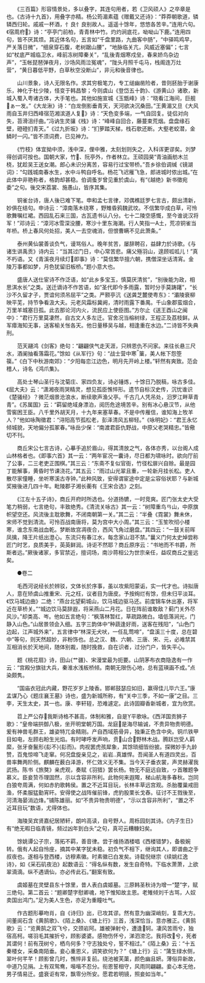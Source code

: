 <!-- { "loadSidebar": true } -->
　　《三百篇》形容情景处，多以叠字，其连句用者，若《卫风硕人》之卒章是也。《古诗十九首》，用叠字亦精。杨公筠湄素蕴《赠戴又还诗》：“莽莽朝歌道，辚辚西归轮。戚戚一杯酒，忄良忄良别故人。遥遥十馀年，悠悠各苦辛。”连用六句。《宿周府》诗：“亭亭门前柏，青青林中竹。灼灼涧底花，呦呦山下鹿。”连用四句，皆不厌其烦。其近体名句，五言如“千盘里路，九曲客中肠”，“中驿鸣鸡早，严关落日微”，“细泉穿石腹，老树踞山腰”，“地脉临关亢，风威近塞偏”；七言如“杖底严城临卫水，峰前冻树障秦关”，“乱後青烟寒戍垒，春来娇鸟杂边声”，“玉帐琵琶弹夜月，沙场风雨泣冤魂”，“陇头月照千屯马，栈阁连万灶营”，“黄日暮低平野，白草秋空没断山”，非元和後音律也。

　　山川景象，诗人无限名作。求其穷极笔力，专工缒幽凿险者，昔则胚胎于谢康乐，神化于杜少陵，怪变于韩昌黎；今则虞山《登岱五十韵》、《游黄山》诸歌，新城入蜀入粤诸古体，大手笔也。其他如施宣城《玉甑峰》诗：“晓看江海间，巨舰ぁ一发。”《大龙湫》诗：“白龙倒影垂青天，天河欲决沉桑田。”王黄湄又旦《大风雨自玉井归西峰宿范湘滨道人复》诗：“天色变多端，一气自回复。徒侣对向失，苔滑沮纡曲。”冯讷生灵骧《栈》诗：“峰峰自回合，藤蔓束荒烟。盘盘缘石壁，磴磴扪青天。”《过九折坂》诗：“扪萝踏天梯，栈石欹还断。大壑老蛟潜，金鳞时一闪。”皆不须词费，已见神力。

　　《竹枝》体宜拗中须，浅中深，俚中雅，太刻划则失之，入科诨更谬矣。刘梦得创调可按也。国朝大家，竹、阮亭外，作者林立。王硕园昊“青油画舫木兰桡，犹趁吴王送女潮。郎心未识分离苦，容易行过宝带桥。”吾乡徐伯调缄《镜湖词》：“勾践城南春水生，水中斗鸭自呼名。杨花飞迟雁飞急，郎进城时侬出城。”在此体中非艳称者，格韵却甚稳。伯调蚤岁曾见重於虞山，有“《越绝》新书徵宛委”之句。後交宋荔裳、施愚山，皆序其集。

　　铜雀台诗，唐人後已难下笔。申和孟七言律，邓偶樵廷罗七言古，颇出清新，妙俱在结句。申诗云：“漳南落木绕寒 ，野雉昏鸦魏武坟。不信繁华成白草，可怜歌舞嘱红裙。西园乱石来三国，古瓦遗书认八分。七十二陵空感慨，至今谁说汉将军！”邓诗云：“漳河冰雪深没腰，寒沙十里东海潮。行人笑指一А土，荒凉铜雀当年桥。桥上春风何处招，美人一去空魂消，但恨曹瞒不见此萧条。”

　　泰州黄仙裳善谈负气，谩骂俗人。晚年贫苦，屡辞聘召，益肆力於诗歌。《与诸生讲禹贡》诗内云：“当其过门日，中心常苦悲。痛父殛羽山，遑顾呱呱儿！”真不朽语。又《青溪夜月续灯即事》诗：“莫信繁华擅六朝，携僧深坐话清宵。金陵万事都如梦，月色犹留旧板桥。”题小意大也。

　　盛唐人送仕宦诗不作泛语，如“此乡多宝玉，慎莫厌清贫”，“别後能为政，相思淇水长”之类。送迁谪诗不作苦语，如“圣代即今多雨露，暂时分手莫踌躇”，“长沙不久留才子，贾谊何须吊屈平”之类。严颢亭沆《送龚芝麓使粤东》：“灞陵衰柳映平芜，持节争看汲大夫。元老风霜标冀阙，清时雨露下番禺。千山象郡蛮烟合，万里羊城塞日孤。此去那论河内火，流民应上使臣图。”方尔止《送王酉山之闽中》：“君行万里莫凄然，自古文人多左迁。官舍况当榕树绿，王程正及荔枝鲜。从军瘴海知无事，送客榆关怅各天。他日量移吴与越，相逢重在水边。”二诗皆不失典刑。

　　范天翮鸿《剑客》绝句：“翩翩侠气走天涯，只辨恩仇不问家。来往长悬三尺水，酒阑抽看落霜花。”馀如《从军行》句：“战士营中寒篥，美人帐下怨箜篌。”《白下中秋游南郊》：“夕阳每恋江边色，明月先开岭上楼。”轩然有爽致。范会稽人，诗名《鸿爪集》。

　　高处士琴山圣行与沈菊庄、家四负友，诗必锤炼，十馀日乃脱稿，咏古多佳。《屈大夫》云：“潇湘夜雨哭精灵，想见孤臣憔悴形。遗节自标汉史传，沉忧谁识《楚骚经》？微茫烟景沧浪水，断续歌声渔父亭。千古几人凭吊处，汨罗江畔草青青”。《苏属国》云：“羁留绝域身漂泊，阅历危途境苦辛。别有冰心悬汉节，从他雪窖困王臣。八千里外胡天月，十九年来塞草春。不是中传雁信，谁知海上牧羊人？”他如咏陶徵君：“浔阳高节孤松老，彭泽清风五柳轻。”《咏明妃》：“君王永忆倾城貌，天地偏分孤冢春。”咏岳少保：“南渡君臣仇野战，中原父老哭精忠。”皆儆切不刊。

　　商丘宋公七言古诗，心摹手追於眉山，得其清放之气，各体亦秀，以台阁人成山林格者也。《即事六首》其一云：“两年宦况一囊诗，尽日都为啸咏时。欲向厅前了公事，二三老吏正围棋。”其三云：“东斋不复似官衙，竹径松扉兴自赊。最是园丁能解事，黄昏时节课浇花。”其五云：“雨过山光翠且重，一轮新月挂长松。吏人散尽家僮睡，坐听寒溪古寺钟。”此种风致，安得谓宦途中定是尘容俗状耶？与新城奖掖後进几四十年。毗陵郡子湘长蘅有《王宋合选》之刻。

　　《江左十五子诗》，商丘开府时所选也。分道扬镳，一时竞爽。匠门张太史大受笔力稍弱，七言绝句，丰致绝秀。《清流关咏古》其一云：“树障重鸟ㄢ山，中原旗帜望空还。风流後主耽歌舞，不闭南朝第一关。”其二云：“半叠《霓裳》舞未休，宋师不觉到清流。可怜百战南唐将，莫为宫中大小周。”其三云：“玉笙吹彻小楼寒，谁念东南战血乾。梦断故宫凋夜合，西风飞角过磨盘。”其四云：“一鼓关前晖凤擒，降王片纸出澄心。东流只有春江水，每念家山泪不禁。”曩义门何太史焯尝称匠门时艺，良质美手，英英鲜润。诗讵不然耶？商丘原序云：“书地而不书爵，所斯者远。”厥後诸家，多官禁近，擅词场，南沙蒋相公为世宗亲任，益叹商丘之鉴远矣。

　　●卷二

　　毛西河说经长於辨驳，文体长於序事，虽以攻紫阳蒙诟，实一代才也。诗拟唐人，意在矫虞山推重宋、元之枉，议者目为唐皮。予按绚烂有馀，但未归平淡耳。《饮马城边曲》二绝：“燕台北望蓟城山，饮马城边驱马还。前度锦车休出塞，将军近在草桥关。”“城边饮马莫辞遐，将采燕山二月花。日在阵前谁敢敌？蓟门关外尽风沙。”却类高、岑。他如五言绝句：“枫落林暂红，草疏路微白。墙低落涧光，门静入山色。”山居景领会入细。五字三韵体中“种蔬逢好雨，送客在残阳”，“山色门边起，江声城外来”，五言律中“林深无犬吠，一任乱莺啼”，“盘溪三十度，总在碧中”等句，则天然超妙，非粉饰也。总之汉、魏、六朝、三唐、宋、元，必难禁其互相消长於天地间，随体别裁，随时挽救，自在识者，过分门户，皆失平心。

　　题《桃花扇》诗，田山{艹疆}、宋漫堂最为扼要。山阴茅布衣商隐逸有一作云：“宫殿分旗驻大兵，秦淮水浅板桥倾。南朝无限伤心地，总有蓝瑛画不成。”点染颇隽。

　　“国庙衣冠此内藏，野花岁岁上陵香。邯郸鼓瑟应如旧，赢得佳儿毕六王。”康孟谋乃心《题庄襄王墓》诗也，盛为新城所称，有“关中三季，不如一康”之目。三李，天生太史，其一也。康、李轩轾，恐难遽定。此诗固瓣香新城者，宜为欣赏。

　　苕上严公存我斯诗格不甚高，体制和雅，自是平歌咏。《西洋国贡狮子歌》：“皇帝端拱御八极，坐开明堂朝万国。龙庭是海尽输诚，不贵异物贵明德。爰有神兽毛群王，雄姿特兀金精刚。产自西域筋骨异，独秉正色含中央。铜爪铁甲目如电，左顾右盼生光焰。有时哮呼发声响，贲山合野林木战。腾跃岂受人羁縻，张牙奋鬣形{髟不}{髟而}。肉视罢虎孩犀象，其馀琐细皆纷披。探微妙手九龄赞，百鬼惊啼飞走窜。何况盘旋亲见之，岩岩真雄悍。吾闻圣人有道四灵出，百兽率舞两阶侧。麒麟在薮白泽游，怀仁效义无不集。当今天子垂衣裳，声灵赫濯我武扬。陈书《旅獒》亲虎观，奏赋《羽猎》罢长杨。物无不庭远自致，ヮ首雕题争慕义。臣妾贽币理固然，示以含容非所利。此物何来遐陬，梯山航海多春秋。岂同白狼夸周满，何如赤豹歌韩侯。置之不近耳目玩，长林丰草远宫观。杀胎覆巢戒田渔，怀柔服猛勤宵旰。安得使之战阵催前锋，虎豹股栗长戈舂。征讨不王戮後至，河清海晏消边烽。”铺陈雄丽。如“不贵异物贵明德”，“示以含容非所利”，“置之不近耳目玩”数语，尤得体也。

　　海陵吴宾贤嘉纪居陋轩，朗吟高读，自号野人。周栎园刻其诗。《内子生日》有“绝无暇日临青镜，频过凶年到白头”之句，真可云糟糠妇矣。

　　馀姚谭公子宗，落拓不羁，善音律。尝于维扬酒楼唱《西楼错梦》，备极婉转。俄有人起自怜座，摘其中某字犹未稳。初负气不相下，继询其人，即谱曲之于叔夜也。遂相与登西楼，访穆素徽。时素徽已白发矣。诗载倪继宗《续姚红逸诗》，如《采石矶夜泊》起数语云：“得名纵有数，发生自奇特。下临水萧萧，上欲翠滴滴。纵不遇谪仙，亦必传此石。”翻案有致。

　　虞姬墓在灵壁县东十馀里，昔人表白虞姬墓。三原韩圣秋诗为增一“楚”字，赋三绝句。第二首云：“题卿楚字慰卿魂，地下惟知故主恩。老雉倾刘千古骂，人奴卖国出鸿门。”足为美人生色，亦足为重瞳吐气。

　　作古题形摹吻肖，自《诗归》出，已攻其谬。然有意为幽深峭刻，复乖大方。间董阆石含《黄鹄歌》、《陌上桑》、《塘上行》三首，浅深恰当，意亦雅正。《黄鹄歌》云：“览黄鹄之双飞兮，交颈岩阿。雄被弹射兮，遭逢轲。凄风苦雨兮，独宿高柯。嗟羽毛其摧折兮，顾影婆婆。感物伤怀兮，涕泗滂沱。我将改兮，死者其谓何！前有茂树兮，栖鸟何多？守志独处兮，誓不相过。”《陌上桑》云：“十五秦楼女，采桑南陌垂。妾心重恩义，调笑欲何为？”《塘上行》云：“蒲生绿水侧，翠叶何芊芊！顾影曾几时，憔悴非复前。绕池被芙蕖，颜色幽且妍。薄俗异新故，中道乃见捐。上有双鸳鸯，喈喈不忍分。衔恩誓相守，风雨同翩翩。妾心本无他，男子情易迁。盛衰讵有常，飘零分所安。愿君若明镜，照妾如当年。”


